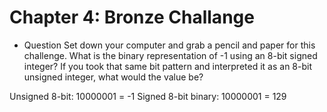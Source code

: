 # Chapter 4: Bronze Challange
* Question
Set down your computer and grab a pencil and paper for this challenge. What is the binary representation of -1 using an 8-bit signed integer? If you took that same bit pattern and interpreted it as an 8-bit unsigned integer, what would the value be?

Unsigned 8-bit: 10000001 = -1
Signed 8-bit binary: 10000001 = 129